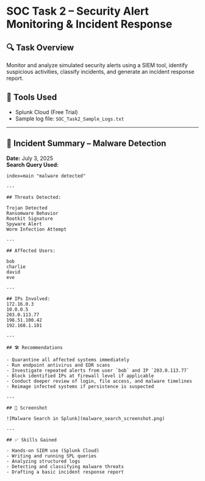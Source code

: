 # SOC Task 2 – Security Alert Monitoring & Incident Response

## 🔍 Task Overview

Monitor and analyze simulated security alerts using a SIEM tool, identify suspicious activities, classify incidents, and generate an incident response report.

## 🧠 Tools Used

- Splunk Cloud (Free Trial)
- Sample log file: `SOC_Task2_Sample_Logs.txt`

---

## 🧾 Incident Summary – Malware Detection

**Date:** July 3, 2025  
**Search Query Used:**
```spl
index=main "malware detected"

---

## Threats Detected:

Trojan Detected
Ransomware Behavior
Rootkit Signature
Spyware Alert
Worm Infection Attempt

---

## Affected Users:

bob
charlie
david
eve

---

## IPs Involved:
172.16.0.3
10.0.0.5
203.0.113.77
198.51.100.42
192.168.1.101

---

## 🛠️ Recommendations

- Quarantine all affected systems immediately  
- Run endpoint antivirus and EDR scans  
- Investigate repeated alerts from user `bob` and IP `203.0.113.77`  
- Block identified IPs at firewall level if applicable  
- Conduct deeper review of login, file access, and malware timelines  
- Reimage infected systems if persistence is suspected

---

## 📸 Screenshot

![Malware Search in Splunk](malware_search_screenshot.png)

---

## ✅ Skills Gained

- Hands-on SIEM use (Splunk Cloud)  
- Writing and running SPL queries  
- Analyzing structured logs  
- Detecting and classifying malware threats  
- Drafting a basic incident response report

